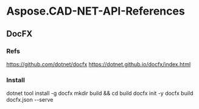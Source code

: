 # Aspose.CAD-NET-API-References

## DocFX

### Refs
https://github.com/dotnet/docfx
https://dotnet.github.io/docfx/index.html

### Install
dotnet tool install -g docfx
mkdir build && cd build
docfx init -y
docfx build docfx.json --serve